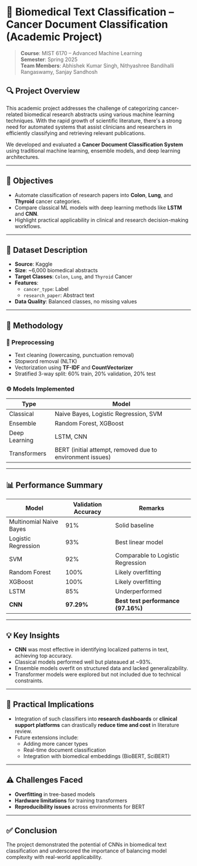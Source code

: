 # 📑 Biomedical Text Classification – Cancer Document Classification (Academic Project)

> **Course**: MIST 6170 – Advanced Machine Learning  
> **Semester**: Spring 2025  
> **Team Members**: Abhishek Kumar Singh, Nithyashree Bandihalli Rangaswamy, Sanjay Sandhosh

## 🔍 Project Overview

This academic project addresses the challenge of categorizing cancer-related biomedical research abstracts using various machine learning techniques. With the rapid growth of scientific literature, there's a strong need for automated systems that assist clinicians and researchers in efficiently classifying and retrieving relevant publications.

We developed and evaluated a **Cancer Document Classification System** using traditional machine learning, ensemble models, and deep learning architectures.

---

## 🎯 Objectives

- Automate classification of research papers into **Colon**, **Lung**, and **Thyroid** cancer categories.
- Compare classical ML models with deep learning methods like **LSTM** and **CNN**.
- Highlight practical applicability in clinical and research decision-making workflows.

---

## 📁 Dataset Description

- **Source**: Kaggle  
- **Size**: ~6,000 biomedical abstracts  
- **Target Classes**: `Colon`, `Lung`, and `Thyroid` Cancer  
- **Features**:  
  - `cancer_type`: Label  
  - `research_paper`: Abstract text  
- **Data Quality**: Balanced classes, no missing values

---

## 🧪 Methodology

### 🔄 Preprocessing
- Text cleaning (lowercasing, punctuation removal)
- Stopword removal (NLTK)
- Vectorization using **TF-IDF** and **CountVectorizer**
- Stratified 3-way split: 60% train, 20% validation, 20% test

### ⚙️ Models Implemented

| Type       | Model                                  |
|------------|----------------------------------------|
| Classical  | Naive Bayes, Logistic Regression, SVM  |
| Ensemble   | Random Forest, XGBoost                 |
| Deep Learning | LSTM, CNN                           |
| Transformers | BERT (initial attempt, removed due to environment issues) |

---

## 📊 Performance Summary

| Model                    | Validation Accuracy | Remarks                      |
|--------------------------|---------------------|------------------------------|
| Multinomial Naive Bayes  | 91%                 | Solid baseline               |
| Logistic Regression      | 93%                 | Best linear model            |
| SVM                      | 92%                 | Comparable to Logistic Regression |
| Random Forest            | 100%                | Likely overfitting           |
| XGBoost                  | 100%                | Likely overfitting           |
| LSTM                     | 85%                 | Underperformed               |
| **CNN**                  | **97.29%**          | **Best test performance (97.16%)** |

---

## 💡 Key Insights

- **CNN** was most effective in identifying localized patterns in text, achieving top accuracy.
- Classical models performed well but plateaued at ~93%.
- Ensemble models overfit on structured data and lacked generalizability.
- Transformer models were explored but not included due to technical constraints.

---

## 🧠 Practical Implications

- Integration of such classifiers into **research dashboards** or **clinical support platforms** can drastically **reduce time and cost** in literature review.
- Future extensions include:
  - Adding more cancer types
  - Real-time document classification
  - Integration with biomedical embeddings (BioBERT, SciBERT)

---

## ⚠️ Challenges Faced

- **Overfitting** in tree-based models
- **Hardware limitations** for training transformers
- **Reproducibility issues** across environments for BERT

---

## ✅ Conclusion

The project demonstrated the potential of CNNs in biomedical text classification and underscored the importance of balancing model complexity with real-world applicability.

